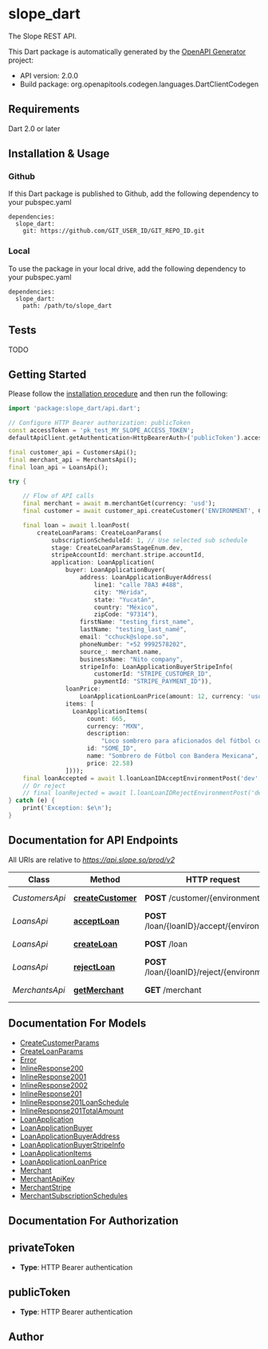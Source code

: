 # slope_dart
The Slope REST API.

This Dart package is automatically generated by the [OpenAPI Generator](https://openapi-generator.tech) project:

- API version: 2.0.0
- Build package: org.openapitools.codegen.languages.DartClientCodegen

## Requirements

Dart 2.0 or later

## Installation & Usage

### Github
If this Dart package is published to Github, add the following dependency to your pubspec.yaml
```
dependencies:
  slope_dart:
    git: https://github.com/GIT_USER_ID/GIT_REPO_ID.git
```

### Local
To use the package in your local drive, add the following dependency to your pubspec.yaml
```
dependencies:
  slope_dart:
    path: /path/to/slope_dart
```

## Tests

TODO

## Getting Started

Please follow the [installation procedure](#installation--usage) and then run the following:

```dart
import 'package:slope_dart/api.dart';

// Configure HTTP Bearer authorization: publicToken
const accessToken = 'pk_test_MY_SLOPE_ACCESS_TOKEN';
defaultApiClient.getAuthentication<HttpBearerAuth>('publicToken').accessToken = accessToken;

final customer_api = CustomersApi();
final merchant_api = MerchantsApi();
final loan_api = LoansApi();

try {

    // Flow of API calls 
    final merchant = await m.merchantGet(currency: 'usd');
    final customer = await customer_api.createCustomer('ENVIRONMENT', CreateCustomerParams(stripeAccountId: merchant.stripe.accountId));

    final loan = await l.loanPost(
        createLoanParams: CreateLoanParams(
            subscriptionScheduleId: 1, // Use selected sub schedule
            stage: CreateLoanParamsStageEnum.dev,
            stripeAccountId: merchant.stripe.accountId,
            application: LoanApplication(
                buyer: LoanApplicationBuyer(
                    address: LoanApplicationBuyerAddress(
                        line1: "calle 78A3 #488",
                        city: "Mérida",
                        state: "Yucatán",
                        country: "México",
                        zipCode: "97314"),
                    firstName: "testing_first_name",
                    lastName: "testing_last_namé",
                    email: "cchuck@slope.so",
                    phoneNumber: "+52 9992578202",
                    source_: merchant.name,
                    businessName: "Nito company",
                    stripeInfo: LoanApplicationBuyerStripeInfo(
                        customerId: "STRIPE_CUSTOMER_ID",
                        paymentId: "STRIPE_PAYMENT_ID")),
                loanPrice:
                    LoanApplicationLoanPrice(amount: 12, currency: 'usd'),
                items: [
                  LoanApplicationItems(
                      count: 665,
                      currency: "MXN",
                      description:
                          "Loco sombrero para aficionados del fútbol con bandera mexicana",
                      id: "SOME_ID",
                      name: "Sombrero de Fútbol con Bandera Mexicana",
                      price: 22.58)
                ])));
    final loanAccepted = await l.loanLoanIDAcceptEnvironmentPost('dev', loan.id);
    // Or reject
    // final loanRejected = await l.loanLoanIDRejectEnvironmentPost('dev', loan.id);
} catch (e) {
    print('Exception: $e\n');
}

```

## Documentation for API Endpoints

All URIs are relative to *https://api.slope.so/prod/v2*

Class | Method | HTTP request | Description
------------ | ------------- | ------------- | -------------
*CustomersApi* | [**createCustomer**](doc//CustomersApi.md#createcustomer) | **POST** /customer/{environment} | Create a customer
*LoansApi* | [**acceptLoan**](doc//LoansApi.md#acceptloan) | **POST** /loan/{loanID}/accept/{environment} | Accept a loan
*LoansApi* | [**createLoan**](doc//LoansApi.md#createloan) | **POST** /loan | Create a loan
*LoansApi* | [**rejectLoan**](doc//LoansApi.md#rejectloan) | **POST** /loan/{loanID}/reject/{environment} | Reject a loan
*MerchantsApi* | [**getMerchant**](doc//MerchantsApi.md#getmerchant) | **GET** /merchant | Get a merchant


## Documentation For Models

 - [CreateCustomerParams](doc//CreateCustomerParams.md)
 - [CreateLoanParams](doc//CreateLoanParams.md)
 - [Error](doc//Error.md)
 - [InlineResponse200](doc//InlineResponse200.md)
 - [InlineResponse2001](doc//InlineResponse2001.md)
 - [InlineResponse2002](doc//InlineResponse2002.md)
 - [InlineResponse201](doc//InlineResponse201.md)
 - [InlineResponse201LoanSchedule](doc//InlineResponse201LoanSchedule.md)
 - [InlineResponse201TotalAmount](doc//InlineResponse201TotalAmount.md)
 - [LoanApplication](doc//LoanApplication.md)
 - [LoanApplicationBuyer](doc//LoanApplicationBuyer.md)
 - [LoanApplicationBuyerAddress](doc//LoanApplicationBuyerAddress.md)
 - [LoanApplicationBuyerStripeInfo](doc//LoanApplicationBuyerStripeInfo.md)
 - [LoanApplicationItems](doc//LoanApplicationItems.md)
 - [LoanApplicationLoanPrice](doc//LoanApplicationLoanPrice.md)
 - [Merchant](doc//Merchant.md)
 - [MerchantApiKey](doc//MerchantApiKey.md)
 - [MerchantStripe](doc//MerchantStripe.md)
 - [MerchantSubscriptionSchedules](doc//MerchantSubscriptionSchedules.md)


## Documentation For Authorization


## privateToken

- **Type**: HTTP Bearer authentication

## publicToken

- **Type**: HTTP Bearer authentication


## Author



